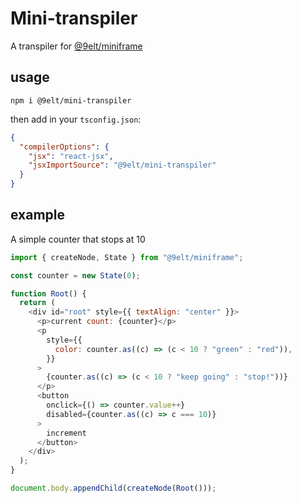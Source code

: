 # Mini-transpiler

A transpiler for [@9elt/miniframe](https://github.com/9elt/miniframe)

## usage

```
npm i @9elt/mini-transpiler
```

then add in your `tsconfig.json`:

```json
{
  "compilerOptions": {
    "jsx": "react-jsx",
    "jsxImportSource": "@9elt/mini-transpiler"
  }
}
```

## example

A simple counter that stops at 10

```js
import { createNode, State } from "@9elt/miniframe";

const counter = new State(0);

function Root() {
  return (
    <div id="root" style={{ textAlign: "center" }}>
      <p>current count: {counter}</p>
      <p
        style={{
          color: counter.as((c) => (c < 10 ? "green" : "red")),
        }}
      >
        {counter.as((c) => (c < 10 ? "keep going" : "stop!"))}
      </p>
      <button
        onclick={() => counter.value++}
        disabled={counter.as((c) => c === 10)}
      >
        increment
      </button>
    </div>
  );
}

document.body.appendChild(createNode(Root()));
```
